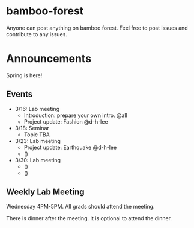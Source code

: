 # bamboo-forest
Anyone can post anything on bamboo forest. 
Feel free to post issues and contribute to any issues.

# Announcements

Spring is here! 

## Events

- 3/16: Lab meeting
  - Introduction: prepare your own intro. @all
  - Project update: Fashion @d-h-lee
- 3/18: Seminar
  - Topic TBA
- 3/23: Lab meeting
  - Project update: Earthquake @d-h-lee
  - ()
- 3/30: Lab meeting
  - () 
  - ()

## Weekly Lab Meeting

Wednesday 4PM-5PM. 
All grads should attend the meeting. 

There is dinner after the meeting. 
It is optional to attend the dinner. 

